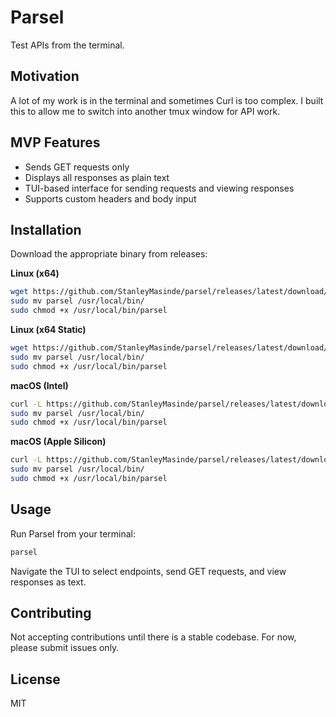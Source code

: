 # Parsel

Test APIs from the terminal.

## Motivation

A lot of my work is in the terminal and sometimes Curl is too complex. I built this to allow me to switch into another tmux window for API work.

## MVP Features

* Sends GET requests only
* Displays all responses as plain text
* TUI-based interface for sending requests and viewing responses
* Supports custom headers and body input

## Installation

Download the appropriate binary from releases:

**Linux (x64)**

```bash
wget https://github.com/StanleyMasinde/parsel/releases/latest/download/parsel-linux-x64.tar.gz && tar -xzf parsel-linux-x64.tar.gz && rm parsel-linux-x64.tar.gz
sudo mv parsel /usr/local/bin/
sudo chmod +x /usr/local/bin/parsel
```


**Linux (x64 Static)**

```bash
wget https://github.com/StanleyMasinde/parsel/releases/latest/download/parsel-linux-x64-static.tar.gz && tar -xzf parsel-linux-x64.tar.gz && rm parsel-linux-x64.tar.gz
sudo mv parsel /usr/local/bin/
sudo chmod +x /usr/local/bin/parsel
```

**macOS (Intel)**

```bash
curl -L https://github.com/StanleyMasinde/parsel/releases/latest/download/parsel-darwin-x64.tar.gz | tar -xz
sudo mv parsel /usr/local/bin/
sudo chmod +x /usr/local/bin/parsel
```

**macOS (Apple Silicon)**

```bash
curl -L https://github.com/StanleyMasinde/parsel/releases/latest/download/parsel-darwin-arm64.tar.gz | tar -xz
sudo mv parsel /usr/local/bin/
sudo chmod +x /usr/local/bin/parsel
```

## Usage

Run Parsel from your terminal:

```bash
parsel
```

Navigate the TUI to select endpoints, send GET requests, and view responses as text.

## Contributing

Not accepting contributions until there is a stable codebase. For now, please submit issues only.

## License

MIT
